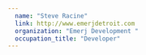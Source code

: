 ```yaml
---
  name: "Steve Racine"
  link: http://www.emerjdetroit.com
  organization: "Emerj Development "
  occupation_title: "Developer"
---
```

